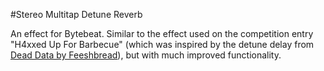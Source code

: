 #Stereo Multitap Detune Reverb

An effect for Bytebeat.
Similar to the effect used on the competition entry "H4xxed Up For Barbecue" (which was inspired by the detune delay from [Dead Data by Feeshbread](https://www.reddit.com/r/bytebeat/comments/1fzb7eh/dead_data_my_entry_for_byte_battle_season_1/)), but with much improved functionality.
